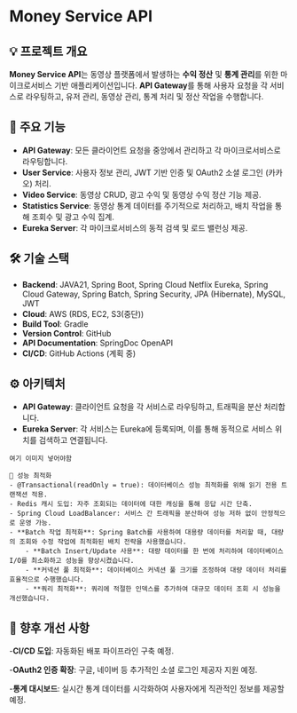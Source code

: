 # Money Service API



## 💡 프로젝트 개요
**Money Service API**는 동영상 플랫폼에서 발생하는 **수익 정산** 및 **통계 관리**를 위한 마이크로서비스 기반 애플리케이션입니다. **API Gateway**를 통해 사용자 요청을 각 서비스로 라우팅하고, 유저 관리, 동영상 관리, 통계 처리 및 정산 작업을 수행합니다.

## 🔑 주요 기능
- **API Gateway**: 모든 클라이언트 요청을 중앙에서 관리하고 각 마이크로서비스로 라우팅합니다.
- **User Service**: 사용자 정보 관리, JWT 기반 인증 및 OAuth2 소셜 로그인 (카카오) 처리.
- **Video Service**: 동영상 CRUD, 광고 수익 및 동영상 수익 정산 기능 제공.
- **Statistics Service**: 동영상 통계 데이터를 주기적으로 처리하고, 배치 작업을 통해 조회수 및 광고 수익 집계.
- **Eureka Server**: 각 마이크로서비스의 동적 검색 및 로드 밸런싱 제공.

## 🛠 기술 스택
- **Backend**: JAVA21, Spring Boot, Spring Cloud Netflix Eureka, Spring Cloud Gateway, Spring Batch, Spring Security, JPA (Hibernate), MySQL, JWT
- **Cloud**: AWS (RDS, EC2, S3(중단))
- **Build Tool**: Gradle
- **Version Control**: GitHub
- **API Documentation**: SpringDoc OpenAPI
- **CI/CD**: GitHub Actions (계획 중)

## ⚙️ 아키텍처
- **API Gateway**: 클라이언트 요청을 각 서비스로 라우팅하고, 트래픽을 분산 처리합니다.
- **Eureka Server**: 각 서비스는 Eureka에 등록되며, 이를 통해 동적으로 서비스 위치를 검색하고 연결됩니다.

```plaintext
여기 이미지 넣어야함

🚀 성능 최적화
- @Transactional(readOnly = true): 데이터베이스 성능 최적화를 위해 읽기 전용 트랜잭션 적용.
- Redis 캐시 도입: 자주 조회되는 데이터에 대한 캐싱을 통해 응답 시간 단축.
- Spring Cloud LoadBalancer: 서비스 간 트래픽을 분산하여 성능 저하 없이 안정적으로 운영 가능.
- **Batch 작업 최적화**: Spring Batch를 사용하여 대용량 데이터를 처리할 때, 대량의 조회와 수정 작업에 최적화된 배치 전략을 사용했습니다.
    - **Batch Insert/Update 사용**: 대량 데이터를 한 번에 처리하여 데이터베이스 I/O를 최소화하고 성능을 향상시켰습니다.
    - **커넥션 풀 최적화**: 데이터베이스 커넥션 풀 크기를 조정하여 대량 데이터 처리를 효율적으로 수행했습니다.
    - **쿼리 최적화**: 쿼리에 적절한 인덱스를 추가하여 대규모 데이터 조회 시 성능을 개선했습니다.

```

## 🔮 향후 개선 사항
-**CI/CD 도입**: 자동화된 배포 파이프라인 구축 예정.

-**OAuth2 인증 확장**: 구글, 네이버 등 추가적인 소셜 로그인 제공자 지원 예정.

-**통계 대시보드**: 실시간 통계 데이터를 시각화하여 사용자에게 직관적인 정보를 제공할 예정.
